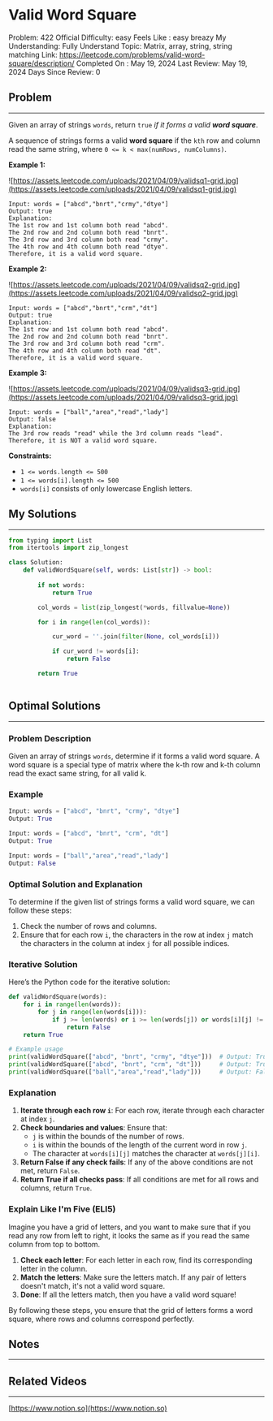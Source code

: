 # Valid Word Square

Problem: 422
Official Difficulty: easy
Feels Like : easy breazy
My Understanding: Fully Understand
Topic: Matrix, array, string, string matching
Link: https://leetcode.com/problems/valid-word-square/description/
Completed On : May 19, 2024
Last Review: May 19, 2024
Days Since Review: 0

## Problem

---

Given an array of strings `words`, return `true` *if it forms a valid **word square***.

A sequence of strings forms a valid **word square** if the `kth` row and column read the same string, where `0 <= k < max(numRows, numColumns)`.

**Example 1:**

![https://assets.leetcode.com/uploads/2021/04/09/validsq1-grid.jpg](https://assets.leetcode.com/uploads/2021/04/09/validsq1-grid.jpg)

```
Input: words = ["abcd","bnrt","crmy","dtye"]
Output: true
Explanation:
The 1st row and 1st column both read "abcd".
The 2nd row and 2nd column both read "bnrt".
The 3rd row and 3rd column both read "crmy".
The 4th row and 4th column both read "dtye".
Therefore, it is a valid word square.
```

**Example 2:**

![https://assets.leetcode.com/uploads/2021/04/09/validsq2-grid.jpg](https://assets.leetcode.com/uploads/2021/04/09/validsq2-grid.jpg)

```
Input: words = ["abcd","bnrt","crm","dt"]
Output: true
Explanation:
The 1st row and 1st column both read "abcd".
The 2nd row and 2nd column both read "bnrt".
The 3rd row and 3rd column both read "crm".
The 4th row and 4th column both read "dt".
Therefore, it is a valid word square.
```

**Example 3:**

![https://assets.leetcode.com/uploads/2021/04/09/validsq3-grid.jpg](https://assets.leetcode.com/uploads/2021/04/09/validsq3-grid.jpg)

```
Input: words = ["ball","area","read","lady"]
Output: false
Explanation:
The 3rd row reads "read" while the 3rd column reads "lead".
Therefore, it is NOT a valid word square.
```

**Constraints:**

- `1 <= words.length <= 500`
- `1 <= words[i].length <= 500`
- `words[i]` consists of only lowercase English letters.

## My Solutions

---

```python
from typing import List
from itertools import zip_longest

class Solution:
    def validWordSquare(self, words: List[str]) -> bool:
        
        if not words:
            return True

        col_words = list(zip_longest(*words, fillvalue=None))

        for i in range(len(col_words)):

            cur_word = ''.join(filter(None, col_words[i]))

            if cur_word != words[i]:
                return False

        return True
```

```python

```

## Optimal Solutions

---

### Problem Description

Given an array of strings `words`, determine if it forms a valid word square. A word square is a special type of matrix where the k-th row and k-th column read the exact same string, for all valid k.

### Example

```python
Input: words = ["abcd", "bnrt", "crmy", "dtye"]
Output: True

Input: words = ["abcd", "bnrt", "crm", "dt"]
Output: True

Input: words = ["ball","area","read","lady"]
Output: False

```

### Optimal Solution and Explanation

To determine if the given list of strings forms a valid word square, we can follow these steps:

1. Check the number of rows and columns.
2. Ensure that for each row `i`, the characters in the row at index `j` match the characters in the column at index `j` for all possible indices.

### Iterative Solution

Here’s the Python code for the iterative solution:

```python
def validWordSquare(words):
    for i in range(len(words)):
        for j in range(len(words[i])):
            if j >= len(words) or i >= len(words[j]) or words[i][j] != words[j][i]:
                return False
    return True

# Example usage
print(validWordSquare(["abcd", "bnrt", "crmy", "dtye"]))  # Output: True
print(validWordSquare(["abcd", "bnrt", "crm", "dt"]))     # Output: True
print(validWordSquare(["ball","area","read","lady"]))     # Output: False

```

### Explanation

1. **Iterate through each row `i`**: For each row, iterate through each character at index `j`.
2. **Check boundaries and values**: Ensure that:
    - `j` is within the bounds of the number of rows.
    - `i` is within the bounds of the length of the current word in row `j`.
    - The character at `words[i][j]` matches the character at `words[j][i]`.
3. **Return False if any check fails**: If any of the above conditions are not met, return `False`.
4. **Return True if all checks pass**: If all conditions are met for all rows and columns, return `True`.

### Explain Like I'm Five (ELI5)

Imagine you have a grid of letters, and you want to make sure that if you read any row from left to right, it looks the same as if you read the same column from top to bottom.

1. **Check each letter**: For each letter in each row, find its corresponding letter in the column.
2. **Match the letters**: Make sure the letters match. If any pair of letters doesn't match, it's not a valid word square.
3. **Done**: If all the letters match, then you have a valid word square!

By following these steps, you ensure that the grid of letters forms a word square, where rows and columns correspond perfectly.

## Notes

---

 

## Related Videos

---

[https://www.notion.so](https://www.notion.so)